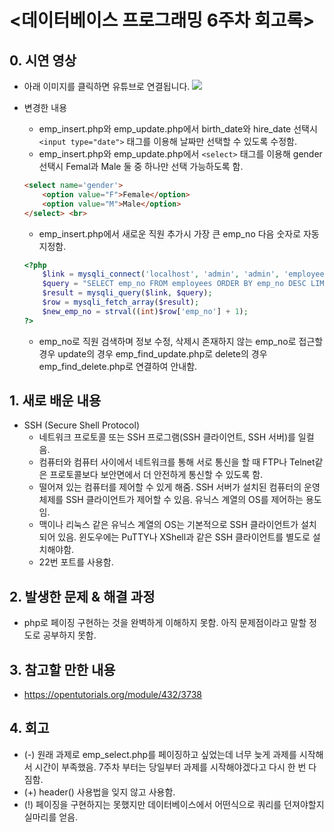 <데이터베이스 프로그래밍 6주차 회고록>
=============================
## 0. 시연 영상
* 아래 이미지를 클릭하면 유튜브로 연결됩니다.
[![](http://img.youtube.com/vi/NPpD3FNgXus/0.jpg)](http://www.youtube.com/watch?v=NPpD3FNgXus "")  

* 변경한 내용
    * emp_insert.php와 emp_update.php에서 birth_date와 hire_date 선택시 `<input type="date">` 태그를 이용해 날짜만 선택할 수 있도록 수정함.
    * emp_insert.php와 emp_update.php에서 `<select>` 태그를 이용해 gender 선택시 Femal과 Male 둘 중 하나만 선택 가능하도록 함.
    ```html
    <select name='gender'>
        <option value="F">Female</option>
        <option value="M">Male</option>
    </select> <br>
    ```
    * emp_insert.php에서 새로운 직원 추가시 가장 큰 emp_no 다음 숫자로 자동 지정함.
    ```php
    <?php 
        $link = mysqli_connect('localhost', 'admin', 'admin', 'employees');
        $query = "SELECT emp_no FROM employees ORDER BY emp_no DESC LIMIT 1";
        $result = mysqli_query($link, $query);
        $row = mysqli_fetch_array($result);
        $new_emp_no = strval((int)$row['emp_no'] + 1);
    ?>
    ```
    * emp_no로 직원 검색하며 정보 수정, 삭제시 존재하지 않는 emp_no로 접근할 경우 update의 경우 emp_find_update.php로 delete의 경우 emp_find_delete.php로 연결하여 안내함.

## 1. 새로 배운 내용
* SSH (Secure Shell Protocol)
    * 네트워크 프로토콜 또는 SSH 프로그램(SSH 클라이언트, SSH 서버)를 일컬음.
    * 컴퓨터와 컴퓨터 사이에서 네트워크를 통해 서로 통신을 할 때 FTP나 Telnet같은 프로토콜보다 보안면에서 더 안전하게 통신할 수 있도록 함.
    * 떨어져 있는 컴퓨터를 제어할 수 있게 해줌. SSH 서버가 설치된 컴퓨터의 운영체제를 SSH 클라이언트가 제어할 수 있음. 유닉스 계열의 OS를 제어하는 용도임.
    * 맥이나 리눅스 같은 유닉스 계열의 OS는 기본적으로 SSH 클라이언트가 설치되어 있음. 윈도우에는 PuTTY나 XShell과 같은 SSH 클라이언트를 별도로 설치해야함.
    * 22번 포트를 사용함.

## 2. 발생한 문제 & 해결 과정
* php로 페이징 구현하는 것을 완벽하게 이해하지 못함. 아직 문제점이라고 말할 정도로 공부하지 못함.

## 3. 참고할 만한 내용
* https://opentutorials.org/module/432/3738

## 4. 회고
* (-) 원래 과제로 emp_select.php를 페이징하고 싶었는데 너무 늦게 과제를 시작해서 시간이 부족했음. 7주차 부터는 당일부터 과제를 시작해야겠다고 다시 한 번 다짐함.
* (+) header() 사용법을 잊지 않고 사용함.
* (!) 페이징을 구현하지는 못했지만 데이터베이스에서 어떤식으로 쿼리를 던져야할지 실마리를 얻음.